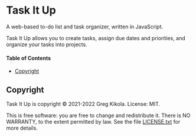 # Task It Up

A web-based to-do list and task organizer, written in JavaScript.

Task It Up allows you to create tasks, assign due dates and priorities, and
organize your tasks into projects.


#### Table of Contents

- [Copyright](#copyright)


## Copyright

Task It Up is copyright &copy; 2021-2022 Greg Kikola. License: MIT.

This is free software: you are free to change and redistribute it. There is NO
WARRANTY, to the extent permitted by law. See the file
[LICENSE.txt](LICENSE.txt) for more details.
